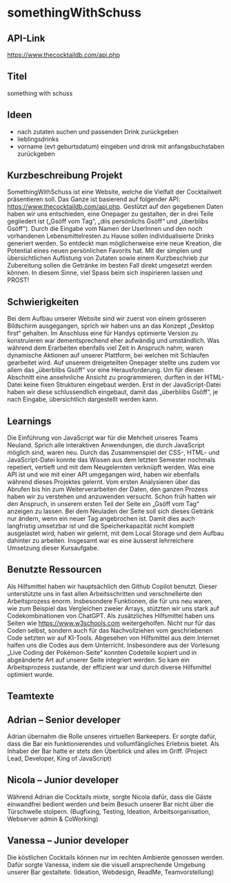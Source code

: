 # somethingWithSchuss

## API-Link
https://www.thecocktaildb.com/api.php

## Titel
something with schuss

## Ideen
- nach zutaten suchen und passenden Drink zurückgeben
- lieblingsdrinks
- vorname (evt geburtsdatum) eingeben und drink mit anfangsbuchstaben zurückgeben

## Kurzbeschreibung Projekt
SomethingWithSchuss ist eine Website, welche die Vielfalt der Cocktailwelt präsentieren soll. Das Ganze ist basierend auf folgender API: https://www.thecocktaildb.com/api.php. Gestützt auf den gegebenen Daten haben wir uns entschieden, eine Onepager zu gestalten, der in drei Teile gegliedert ist („Gsöff vom Tag“, „diis persönlichs Gsöff“ und „überblibs Gsöff“). Durch die Eingabe vom Namen der UserInnen und den noch vorhandenen Lebensmittelresten zu Hause sollen individualisierte Drinks generiert werden. So entdeckt man möglicherweise eine neue Kreation, die Potential eines neuen persönlichen Favorits hat. Mit der simplen und übersichtlichen Auflistung von Zutaten sowie einem Kurzbeschrieb zur Zubereitung sollen die Getränke im besten Fall direkt umgesetzt werden können. In diesem Sinne, viel Spass beim sich inspirieren lassen und PROST!

## Schwierigkeiten
Bei dem Aufbau unserer Website sind wir zuerst von einem grösseren Bildschirm ausgegangen, sprich wir haben uns an das Konzept „Desktop first“ gehalten. Im Anschluss eine für Handys optimierte Version zu konstruieren war dementsprechend eher aufwändig und umständlich. Was während dem Erarbeiten ebenfalls viel Zeit in Anspruch nahm, waren dynamische Aktionen auf unserer Plattform, bei welchen mit Schlaufen gearbeitet wird. 
Auf unserem dreigeteilten Onepager stellte uns zudem vor allem das „überblibs Gsöff“ vor eine Herausforderung. Um für diesen Abschnitt eine ansehnliche Ansicht zu programmieren, durften in der HTML-Datei keine fixen Strukturen eingebaut werden. Erst in der JavaScript-Datei haben wir diese schlussendlich eingebaut, damit das „überbliibs Gsöff“, je nach Eingabe, übersichtlich dargestellt werden kann.

## Learnings
Die Einführung von JavaScript war für die Mehrheit unseres Teams Neuland. Sprich alle interaktiven Anwendungen, die durch JavaScript möglich sind, waren neu. Durch das Zusammenspiel der CSS-, HTML- und JavaScript-Datei konnte das Wissen aus dem letzten Semester nochmals repetiert, vertieft und mit dem Neugelernten verknüpft werden. 
Was eine API ist und wie mit einer API umgegangen wird, haben wir ebenfalls während dieses Projektes gelernt. Vom ersten Analysieren über das Abrufen bis hin zum Weiterverarbeiten der Daten, den ganzen Prozess haben wir zu verstehen und anzuwenden versucht. Schon früh hatten wir den Anspruch, in unserem ersten Teil der Seite ein „Gsöff vom Tag“ anzeigen zu lassen. Bei dem Neuladen der Seite soll sich dieses Getränk nur ändern, wenn ein neuer Tag angebrochen ist. Damit dies auch langfristig umsetzbar ist und die Speicherkapazität nicht komplett ausgelastet wird, haben wir gelernt, mit dem Local Storage und dem Aufbau dahinter zu arbeiten. Insgesamt war es eine äusserst lehrreichere Umsetzung dieser Kursaufgabe.

 
## Benutzte Ressourcen
Als Hilfsmittel haben wir hauptsächlich den Github Copilot benutzt. Dieser unterstützte uns in fast allen Arbeitsschritten und verschnellerte den Arbeitsprozess enorm. Insbesondere Funktionen, die für uns neu waren, wie zum Beispiel das Vergleichen zweier Arrays, stützten wir uns stark auf Codekombinationen von ChatGPT. Als zusätzliches Hilfsmittel haben uns Seiten wie https://www.w3schools.com weitergeholfen. Nicht nur für das Coden selbst, sondern auch für das Nachvollziehen vom geschriebenen Code setzten wir auf KI-Tools.
Abgesehen von Hilfsmittel aus dem Internet halfen uns die Codes aus dem Unterricht. Insbesondere aus der Vorlesung „Live Coding der Pokémon-Seite“ konnten Codeteile kopiert und in abgeänderte Art auf unserer Seite integriert werden. So kam ein Arbeitsprozess zustande, der effizient war und durch diverse Hilfsmittel optimiert wurde. 

## Teamtexte
## Adrian – Senior developer
Adrian übernahm die Rolle unseres virtuellen Barkeepers. Er sorgte dafür, dass die Bar ein funktionierendes und vollumfängliches Erlebnis bietet. Als Inhaber der Bar hatte er stets den Überblick und alles im Griff. (Project Lead, Developer, King of JavaScript)
## Nicola – Junior developer
Während Adrian die Cocktails mixte, sorgte Nicola dafür, dass die Gäste einwandfrei bedient werden und beim Besuch unserer Bar nicht über die Türschwelle stolpern. (Bugfixing, Testing, Ideation, Arbeitsorganisation, Webserver admin & CoWorking) 
## Vanessa – Junior developer
Die köstlichen Cocktails können nur im rechten Ambiente genossen werden. Dafür sorgte Vanessa, indem sie die visuell ansprechende Umgebung unserer Bar gestaltete. (Ideation, Webdesign, ReadMe, Teamvorstellung)
